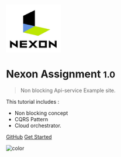 <!-- _coverpage.md -->

<img src="Nexon_Logo.jpg" width="150px">

# Nexon Assignment <small>1.0</small>

> Non blocking Api-service Example site.

This tutorial includes :
 
* Non blocking concept
* CQRS Pattern
* Cloud orchestrator. 

[GitHub](https://github.com/SeungpilPark/simple-counter-api-server-based-on-docker)
[Get Started](/README.md)

![color](#f0f0f0)
